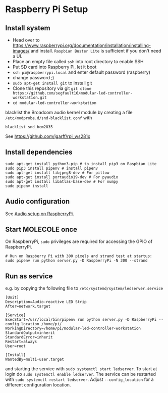 # Raspberry Pi Setup

## Install system

* Head over to https://www.raspberrypi.org/documentation/installation/installing-images/ and install. `Raspbian Buster Lite` is sufficient if you don't need a UI.
* Place an empty file called `ssh` into root directory to enable SSH
* Put SD card into Raspberry Pi, let it boot
* `ssh pi@raspberrypi.local` and enter default password (raspberry)
* change password ;)
* `sudo apt-get install git` to install git
* Clone this repository via git `git clone https://github.com/segfault16/modular-led-controller-workstation.git`
* `cd modular-led-controller-workstation`

blacklist the Broadcom audio kernel module by creating a file `/etc/modprobe.d/snd-blacklist.conf` with
````
blacklist snd_bcm2835
````

See https://github.com/jgarff/rpi_ws281x

## Install dependencies 

```
sudo apt-get install python3-pip # to install pip3 on Raspbian Lite
sudo pip3 install pipenv # install pipenv
sudo apt-get install libjpeg8-dev # For pillow
sudo apt-get install portaudio19-dev # For pyaudio
sudo apt-get install libatlas-base-dev # For numpy
sudo pipenv install
```

## Audio configuration

See [Audio setup on RaspberryPi](./audio_setup_pi.md).

## Start MOLECOLE once

On RaspberryPi, `sudo` privileges are required for accessing the GPIO of RaspberryPi.

```
# Run on Raspberry Pi with 300 pixels and strand test at startup:
sudo pipenv run python server.py -D RaspberryPi -N 300 --strand
```

## Run as service

e.g. by copying the following file to `/etc/systemd/system/ledserver.service`

```
[Unit]
Description=Audio-reactive LED Strip
After=network.target

[Service]
ExecStart=/usr/local/bin/pipenv run python server.py -D RaspberryPi --config_location /home/pi/
WorkingDirectory=/home/pi/modular-led-controller-workstation
StandardOutput=inherit
StandardError=inherit
Restart=always
User=root

[Install]
WantedBy=multi-user.target
```

and starting the service with `sudo systemctl start ledserver`.
To start at login do `sudo systemctl enable ledserver`.
The service can be restarted with `sudo systemctl restart ledserver`.
Adjust `--config_location` for a different configuration location.
